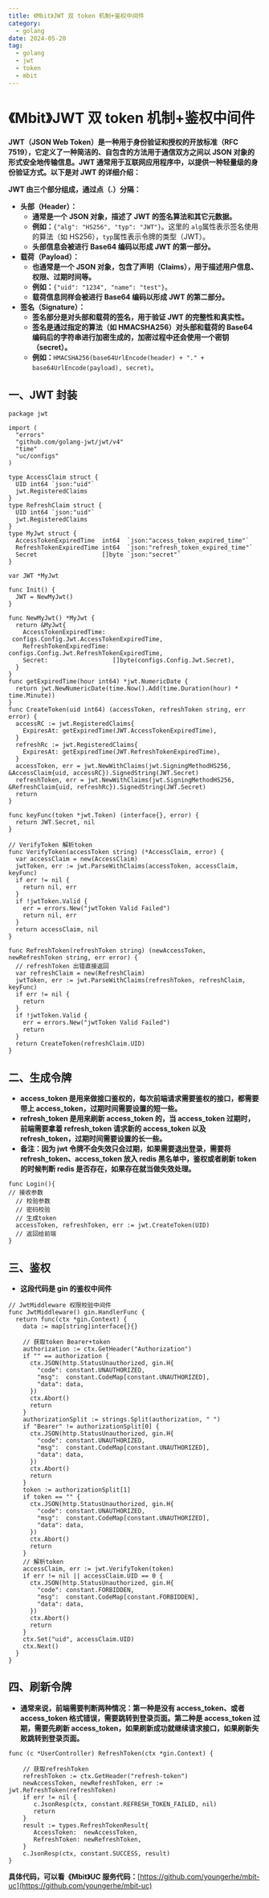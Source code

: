 ```yaml
---
title: 《Mbit》JWT 双 token 机制+鉴权中间件
category:
  - golang
date: 2024-05-20
tag:
  - golang
  - jwt
  - token
  - mbit
---
```


# 《Mbit》JWT 双 token 机制+鉴权中间件

**JWT（JSON Web Token）是一种用于身份验证和授权的开放标准（RFC 7519），它定义了一种简洁的、自包含的方法用于通信双方之间以 JSON 对象的形式安全地传输信息。JWT 通常用于互联网应用程序中，以提供一种轻量级的身份验证方式。以下是对 JWT 的详细介绍：**

**JWT 由三个部分组成，通过点（.）分隔：**

- **头部（Header）：**
  - **通常是一个 JSON 对象，描述了 JWT 的签名算法和其它元数据。**
  - **例如：**`{"alg": "HS256", "typ": "JWT"}`。这里的 `alg`属性表示签名使用的算法（如 HS256），`typ`属性表示令牌的类型（JWT）。
  - **头部信息会被进行 Base64 编码以形成 JWT 的第一部分。**
- **载荷（Payload）：**
  - **也通常是一个 JSON 对象，包含了声明（Claims），用于描述用户信息、权限、过期时间等。**
  - **例如：**`{"uid": "1234", "name": "test"}`。
  - **载荷信息同样会被进行 Base64 编码以形成 JWT 的第二部分。**
- **签名（Signature）：**
  - **签名部分是对头部和载荷的签名，用于验证 JWT 的完整性和真实性。**
  - **签名是通过指定的算法（如 HMACSHA256）对头部和载荷的 Base64 编码后的字符串进行加密生成的，加密过程中还会使用一个密钥（secret）。**
  - **例如：**`HMACSHA256(base64UrlEncode(header) + "." + base64UrlEncode(payload), secret)`。

## 一、JWT 封装

```
package jwt

import (
  "errors"
  "github.com/golang-jwt/jwt/v4"
  "time"
  "uc/configs"
)

type AccessClaim struct {
  UID int64 `json:"uid"`
  jwt.RegisteredClaims
}
type RefreshClaim struct {
  UID int64 `json:"uid"`
  jwt.RegisteredClaims
}
type MyJwt struct {
  AccessTokenExpiredTime  int64  `json:"access_token_expired_time"`
  RefreshTokenExpiredTime int64  `json:"refresh_token_expired_time"`
  Secret                  []byte `json:"secret"`
}

var JWT *MyJwt

func Init() {
  JWT = NewMyJwt()
}

func NewMyJwt() *MyJwt {
  return &MyJwt{
    AccessTokenExpiredTime:  configs.Config.Jwt.AccessTokenExpiredTime,
    RefreshTokenExpiredTime: configs.Config.Jwt.RefreshTokenExpiredTime,
    Secret:                  []byte(configs.Config.Jwt.Secret),
  }
}
func getExpiredTime(hour int64) *jwt.NumericDate {
  return jwt.NewNumericDate(time.Now().Add(time.Duration(hour) * time.Minute))
}
func CreateToken(uid int64) (accessToken, refreshToken string, err error) {
  accessRC := jwt.RegisteredClaims{
    ExpiresAt: getExpiredTime(JWT.AccessTokenExpiredTime),
  }
  refreshRc := jwt.RegisteredClaims{
    ExpiresAt: getExpiredTime(JWT.RefreshTokenExpiredTime),
  }
  accessToken, err = jwt.NewWithClaims(jwt.SigningMethodHS256, &AccessClaim{uid, accessRC}).SignedString(JWT.Secret)
  refreshToken, err = jwt.NewWithClaims(jwt.SigningMethodHS256, &RefreshClaim{uid, refreshRc}).SignedString(JWT.Secret)
  return
}

func keyFunc(token *jwt.Token) (interface{}, error) {
  return JWT.Secret, nil
}

// VerifyToken 解析token
func VerifyToken(accessToken string) (*AccessClaim, error) {
  var accessClaim = new(AccessClaim)
  jwtToken, err := jwt.ParseWithClaims(accessToken, accessClaim, keyFunc)
  if err != nil {
    return nil, err
  }
  if !jwtToken.Valid {
    err = errors.New("jwtToken Valid Failed")
    return nil, err
  }
  return accessClaim, nil
}

func RefreshToken(refreshToken string) (newAccessToken, newRefreshToken string, err error) {
  // refreshToken 出错直接返回
  var refreshClaim = new(RefreshClaim)
  jwtToken, err := jwt.ParseWithClaims(refreshToken, refreshClaim, keyFunc)
  if err != nil {
    return
  }
  if !jwtToken.Valid {
    err = errors.New("jwtToken Valid Failed")
    return
  }
  return CreateToken(refreshClaim.UID)
}

```

## 二、生成令牌

- **access_token 是用来做接口鉴权的，每次前端请求需要鉴权的接口，都需要带上 access_token，过期时间需要设置的短一些。**
- **refresh_token 是用来刷新 access_token 的，当 access_token 过期时，前端需要拿着 refresh_token 请求新的 access_token 以及 refresh_token，过期时间需要设置的长一些。**
- **备注：因为 jwt 令牌不会失效只会过期，如果需要退出登录，需要将 refresh_token、access_token 放入 redis 黑名单中，鉴权或者刷新 token 的时候判断 redis 是否存在，如果存在就当做失效处理。**

```
func Login(){
// 接收参数
  // 校验参数
  // 密码校验
  // 生成token
  accessToken, refreshToken, err := jwt.CreateToken(UID)
  // 返回给前端
}
```

## 三、鉴权

- **这段代码是 gin 的鉴权中间件**

```
// JwtMiddleware 权限校验中间件
func JwtMiddleware() gin.HandlerFunc {
  return func(ctx *gin.Context) {
    data := map[string]interface{}{}

    // 获取token Bearer+token
    authorization := ctx.GetHeader("Authorization")
    if "" == authorization {
      ctx.JSON(http.StatusUnauthorized, gin.H{
        "code": constant.UNAUTHORIZED,
        "msg":  constant.CodeMap[constant.UNAUTHORIZED],
        "data": data,
      })
      ctx.Abort()
      return
    }
    authorizationSplit := strings.Split(authorization, " ")
    if "Bearer" != authorizationSplit[0] {
      ctx.JSON(http.StatusUnauthorized, gin.H{
        "code": constant.UNAUTHORIZED,
        "msg":  constant.CodeMap[constant.UNAUTHORIZED],
        "data": data,
      })
      ctx.Abort()
      return
    }
    token := authorizationSplit[1]
    if token == "" {
      ctx.JSON(http.StatusUnauthorized, gin.H{
        "code": constant.UNAUTHORIZED,
        "msg":  constant.CodeMap[constant.UNAUTHORIZED],
        "data": data,
      })
      ctx.Abort()
      return
    }
    // 解析token
    accessClaim, err := jwt.VerifyToken(token)
    if err != nil || accessClaim.UID == 0 {
      ctx.JSON(http.StatusUnauthorized, gin.H{
        "code": constant.FORBIDDEN,
        "msg":  constant.CodeMap[constant.FORBIDDEN],
        "data": data,
      })
      ctx.Abort()
      return
    }
    ctx.Set("uid", accessClaim.UID)
    ctx.Next()
  }
}
```

## 四、刷新令牌

- **通常来说，前端需要判断两种情况：第一种是没有 access_token、或者 access_token 格式错误，需要跳转到登录页面。第二种是 access_token 过期，需要先刷新 access_token，如果刷新成功就继续请求接口，如果刷新失败跳转到登录页面。**

```
func (c *UserController) RefreshToken(ctx *gin.Context) {

    // 获取refreshToken
    refreshToken := ctx.GetHeader("refresh-token")
    newAccessToken, newRefreshToken, err := jwt.RefreshToken(refreshToken)
    if err != nil {
       c.JsonResp(ctx, constant.REFRESH_TOKEN_FAILED, nil)
       return
    }
    result := types.RefreshTokenResult{
       AccessToken:  newAccessToken,
       RefreshToken: newRefreshToken,
    }
    c.JsonResp(ctx, constant.SUCCESS, result)
}
```

**具体代码，可以看《Mbit》UC 服务代码：**[https://github.com/youngerhe/mbit-uc](https://github.com/youngerhe/mbit-uc)
